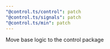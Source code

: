 ```yaml
---
"@control.ts/control": patch
"@control.ts/signals": patch
"@control.ts/min": patch
---
```


Move base logic to the control package
